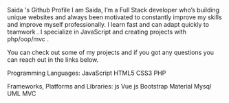 Saida 's Github Profile
I am Saida, I’m a Full Stack developer who’s building unique websites and always been motivated to constantly improve my skills and improve myself professionally. I learn fast and can adapt quickly to teamwork . I specialize in JavaScript and creating projects with php/oop/mvc .

You can check out some of my projects and if you got any questions you can reach out in the links below.

Programming Languages:
JavaScript HTML5 CSS3 PHP

Frameworks, Platforms and Libraries:
js Vue js  Bootstrap Material Mysql UML MVC
